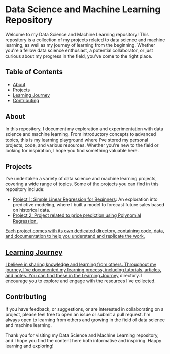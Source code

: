 <h1>Data Science and Machine Learning Repository</h1>
    <p>Welcome to my Data Science and Machine Learning repository! This repository is a collection of my projects related to data science and machine learning, as well as my journey of learning from the beginning. Whether you're a fellow data science enthusiast, a potential collaborator, or just curious about my progress in the field, you've come to the right place.</p>
  <h2>Table of Contents</h2>
    <ul>
        <li><a href="#about">About</a></li>
        <li><a href="#projects">Projects</a></li>
        <li><a href="#learning-journey">Learning Journey</a></li>
        <li><a href="#contributing">Contributing</a></li>
    </ul>
<h2>About</h2>
    <p>In this repository, I document my exploration and experimentation with data science and machine learning. From introductory concepts to advanced topics, this is my learning playground where I've stored my personal projects, code, and various resources. Whether you're new to the field or looking for inspiration, I hope you find something valuable here.</p>
 <h2>Projects</h2>
    <p>I've undertaken a variety of data science and machine learning projects, covering a wide range of topics. Some of the projects you can find in this repository include:</p>
    <ul>
        <li><a href="https://github.com/yalgar0/Data-Scienc-and-ML-dice-camp-/blob/master/simple-linear-regression-for-beginners.ipynb">Project 1: Simple Linear Regression for Beginners</a>: An exploration into predictive modeling, where I built a model to forecast future sales based on historical data.</li>
        <li><a href="[https://github.com/yalgar0/Data-Scienc-and-ML-dice-camp-/blob/master/simple-linear-regression-for-beginners.ipynb](https://github.com/yalgar0/Data-Scienc-and-ML-dice-camp-/tree/master/Price%20Prediction%20project%20-regression/project)">Project 2: Project related to price prediction using Polynomial Regression.</li>
    </ul>
    <p>Each project comes with its own dedicated directory, containing code, data, and documentation to help you understand and replicate the work.</p>
<h2>Learning Journey</h2>
    <p>I believe in sharing knowledge and learning from others. Throughout my journey, I've documented my learning process, including tutorials, articles, and notes. You can find these in the <a href="/learning-journey">Learning Journey</a> directory. I encourage you to explore and engage with the resources I've collected.</p>
 <h2>Contributing</h2>
    <p>If you have feedback, or suggestions, or are interested in collaborating on a project, please feel free to open an issue or submit a pull request. I'm always open to learning from others and growing in the field of data science and machine learning.</p>
<p>Thank you for visiting my Data Science and Machine Learning repository, and I hope you find the content here both informative and inspiring. Happy learning and exploring!</p>

